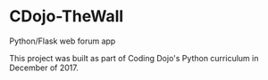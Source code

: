 # CDojo-TheWall
Python/Flask web forum app

This project was built as part of Coding Dojo's Python curriculum in December of 2017.
